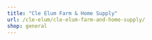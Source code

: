 ```yaml
---
title: "Cle Elum Farm & Home Supply"
url: /cle-elum/cle-elum-farm-and-home-supply/
shop: general
---
```

